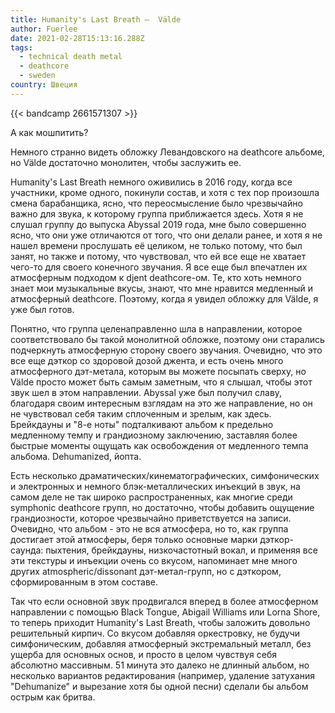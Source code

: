 ```yaml
---
title: Humanity's Last Breath —  Välde
author: Fuerlee
date: 2021-02-28T15:13:16.288Z
tags:
  - technical death metal
  - deathcore
  - sweden
country: Швеция
---
```

{{< bandcamp 2661571307 >}}

А как мошпитить?

Немного странно видеть обложку Левандовского на deathcore альбоме, но Välde достаточно монолитен, чтобы заслужить ее.

Humanity's Last Breath немного оживились в 2016 году, когда все участники, кроме одного, покинули состав, и хотя с тех пор произошла смена барабанщика, ясно, что переосмысление было чрезвычайно важно для звука, к которому группа приближается здесь. Хотя я не слушал группу до выпуска Abyssal 2019 года, мне было совершенно ясно, что они уже отличаются от того, что они делали ранее, и хотя я не нашел времени прослушать её целиком, не только потому, что был занят, но также и потому, что чувствовал, что ей все еще не хватает чего-то для своего конечного звучания. Я все еще был впечатлен их атмосферным подходом к djent deathcore-ом. Те, кто хоть немного знает мои музыкальные вкусы, знают, что мне нравится медленный и атмосферный deathcore. Поэтому, когда я увидел обложку для Välde, я уже был готов.

Понятно, что группа целенаправленно шла в направлении, которое соответствовало бы такой монолитной обложке, поэтому они старались подчеркнуть атмосферную сторону своего звучания. Очевидно, что это все еще дэткор со здоровой дозой джента, и есть очень много атмосферного дэт-метала, которым вы можете посыпать сверху, но Välde просто может быть самым заметным, что я слышал, чтобы этот звук шел в этом направлении. Abyssal уже был получил славу, благодаря своим интересным взглядам на это же направление, но он не чувствовал себя таким сплоченным и зрелым, как здесь. Брейкдауны и "8-е ноты" подталкивают альбом  к предельно медленному темпу и грандиозному заключению, заставляя более быстрые моменты ощущать как освобождения от медленного темпа альбома. Dehumanized, йопта.

Есть несколько драматических/кинематографических, симфонических и электронных и немного блэк-металлических инъекций в звук, на самом деле не так широко распространенных, как многие среди symphonic deathcore групп, но достаточно, чтобы добавить ощущение грандиозности, которое чрезвычайно приветствуется на записи. Очевидно, что альбом - это не вся атмосфера, но то, как группа достигает этой атмосферы, беря только основные марки дэткор-саунда: пыхтения, брейкдауны, низкочастотный вокал, и применяя все эти текстуры и инъекции очень со вкусом, напоминает мне много других atmospheric/dissonant дэт-метал-групп, но с дэткором, сформированным в этом составе.

Так что если основной звук продвигался вперед в более атмосферном направлении с помощью Black Tongue, Abigail Williams или Lorna Shore, то теперь приходит Humanity's Last Breath, чтобы заложить довольно решительный кирпич. Со вкусом добавляя оркестровку, не будучи симфоническим, добавляя атмосферный экстремальный металл, без ущерба для основных основ, и просто в целом чувствуя себя абсолютно массивным. 51 минута это далеко не длинный альбом, но несколько вариантов редактирования (например, удаление затухания "Dehumanize" и вырезание хотя бы одной песни) сделали бы альбом острым как бритва.